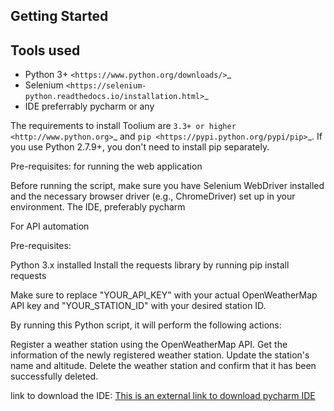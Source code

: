  Getting Started
---------------

Tools used
----------
- Python 3+ `<https://www.python.org/downloads/>`_
- Selenium `<https://selenium-python.readthedocs.io/installation.html>`_
- IDE  preferrably pycharm or any


The requirements to install Toolium are `3.3+ or higher <http://www.python.org>`_ and
`pip <https://pypi.python.org/pypi/pip>`_. If you use Python 2.7.9+, you don't need to install pip separately.



Pre-requisites: for running the web application

Before running the script, make sure you have Selenium WebDriver installed and the necessary browser driver (e.g., ChromeDriver) set up in your environment.
The IDE, preferably pycharm

For API automation

Pre-requisites:

Python 3.x installed
Install the requests library by running pip install requests

Make sure to replace "YOUR_API_KEY" with your actual OpenWeatherMap API key and "YOUR_STATION_ID" with your desired station ID.

By running this Python script, it will perform the following actions:

Register a weather station using the OpenWeatherMap API.
Get the information of the newly registered weather station.
Update the station's name and altitude.
Delete the weather station and confirm that it has been successfully deleted.

link to download the IDE: 
[This is an external link to download pycharm IDE](https://www.jetbrains.com/pycharm/promo/?source=google&medium=cpc&campaign=14124132465&term=pycharm&content=536947779756&gad=1&gclid=CjwKCAjwv8qkBhAnEiwAkY-ahsolGL5XV6ThVc3Yx9kScW8y2k02q_qYWMSOaCLczBvDzXYszqViohoCJHYQAvD_BwE)
